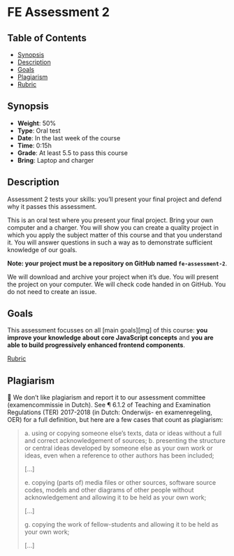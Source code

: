 # FE Assessment 2

## Table of Contents

* [Synopsis](#synopsis)
* [Description](#description)
* [Goals](#goals)
* [Plagiarism](#plagiarism)
* [Rubric](#rubric)

## Synopsis

* **Weight**: 50%
* **Type**: Oral test
* **Date**: In the last week of the course
* **Time**: 0:15h
* **Grade**: At least 5.5 to pass this course
* **Bring**: Laptop and charger

## Description

Assessment 2 tests your skills: you’ll present your final project and defend why it passes this assessment.

This is an oral test where you present your final project.
Bring your own computer and a charger.
You will show you can create a quality project in which you apply the subject matter of this course and that you understand it.
You will answer questions in such a way as to demonstrate sufficient knowledge of our goals.

**Note: your project must be a repository on GitHub named `fe-assessment-2`**.

We will download and archive your project when it’s due.
You will present the project on your computer.
We will check code handed in on GitHub.
You do not need to create an issue.

## Goals

This assessment focusses on all [main goals][mg] of this course: **you improve your knowledge about core JavaScript concepts** and **you are able to build progressively enhanced frontend components**.

[Rubric](https://docs.google.com/spreadsheets/d/1gQikOtJB3QwIjbdfrHf4BT5bDpCDR0bSm81sMovtTGs/edit?usp=sharing)

## Plagiarism

💁 We don’t like plagiarism and report it to our assessment committee
(examencommissie in Dutch). See ¶ 6.1.2 of Teaching and Examination
Regulations (TER) 2017-2018 (in Dutch: Onderwijs- en examenregeling, OER) for
a full definition, but here are a few cases that count as plagiarism:

> a. using or copying someone else’s texts, data or ideas without a full and
> correct acknowledgement of sources;
> b. presenting the structure or central ideas developed by someone else as
> your own work or ideas, even when a reference to other authors has been
> included;
>
> \[…]
>
> e. copying (parts of) media files or other sources, software source codes,
> models and other diagrams of other people without acknowledgement and
> allowing it to be held as your own work;
>
> \[…]
>
> g. copying the work of fellow-students and allowing it to be held as your
> own work;
>
> \[…]



